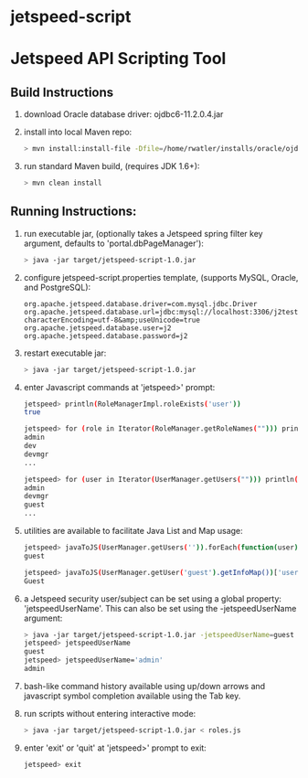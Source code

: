 jetspeed-script
===============

Jetspeed API Scripting Tool
============================

Build Instructions
------------------

1. download Oracle database driver: ojdbc6-11.2.0.4.jar

2. install into local Maven repo:

    ```sh
    > mvn install:install-file -Dfile=/home/rwatler/installs/oracle/ojdbc6-11.2.0.4.jar -DgroupId=com.oracle -DartifactId=ojdbc6 -Dversion=11.2.0.4 -Dpackaging=jar
    ```

3. run standard Maven build, (requires JDK 1.6+):

    ```sh
    > mvn clean install
    ```

Running Instructions:
---------------------

1. run executable jar, (optionally takes a Jetspeed spring filter key argument, defaults to 'portal.dbPageManager'):

    ```sh
    > java -jar target/jetspeed-script-1.0.jar
    ```

2. configure jetspeed-script.properties template, (supports MySQL, Oracle, and PostgreSQL):

    ```
    org.apache.jetspeed.database.driver=com.mysql.jdbc.Driver
    org.apache.jetspeed.database.url=jdbc:mysql://localhost:3306/j2test?characterEncoding=utf-8&amp;useUnicode=true
    org.apache.jetspeed.database.user=j2
    org.apache.jetspeed.database.password=j2
    ```

3. restart executable jar:

    ```sh
    > java -jar target/jetspeed-script-1.0.jar
    ```

4. enter Javascript commands at 'jetspeed>' prompt:

    ```sh
    jetspeed> println(RoleManagerImpl.roleExists('user'))
    true
    ```

    ```sh
    jetspeed> for (role in Iterator(RoleManager.getRoleNames(""))) println(role)
    admin
    dev
    devmgr
    ...
    ```

    ```sh
    jetspeed> for (user in Iterator(UserManager.getUsers(""))) println(user.name)
    admin
    devmgr
    guest
    ...
    ```

5. utilities are available to facilitate Java List and Map usage:

    ```sh
    jetspeed> javaToJS(UserManager.getUsers('')).forEach(function(user){println(user.name)})
    guest
    ```

    ```sh
    jetspeed> javaToJS(UserManager.getUser('guest').getInfoMap())['user.name.family']
    Guest
    ```

6. a Jetspeed security user/subject can be set using a global property: 'jetspeedUserName'. This can
also be set using the -jetspeedUserName argument:

    ```sh
    > java -jar target/jetspeed-script-1.0.jar -jetspeedUserName=guest
    jetspeed> jetspeedUserName
    guest
    jetspeed> jetspeedUserName='admin'
    admin
    ```

7. bash-like command history available using up/down arrows and javascript symbol completion available using the Tab key.

8. run scripts without entering interactive mode:

    ```sh
    > java -jar target/jetspeed-script-1.0.jar < roles.js
    ```

9. enter 'exit' or 'quit' at 'jetspeed>' prompt to exit:

    ```sh
    jetspeed> exit
    ```
